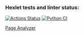 ### Hexlet tests and linter status:
[![Actions Status](https://github.com/KarinaAbd/python-project-83/workflows/hexlet-check/badge.svg)](https://github.com/KarinaAbd/python-project-83/actions)
[![Python CI](https://github.com/KarinaAbd/python-project-83/actions/workflows/pyci.yaml/badge.svg)](https://github.com/KarinaAbd/python-project-83/actions/workflows/pyci.yaml)


[Page Analyzer](https://python-project-83-production-8442.up.railway.app/)
